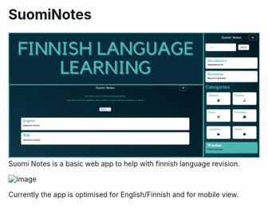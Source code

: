 # SuomiNotes

![Image Alt Text](https://raw.githubusercontent.com/Curtis-Thomas/suominotes/main/ReadMeImg.png)
Suomi Notes is a basic web app to help with finnish language revision.

![image](https://github.com/Curtis-Thomas/suominotes/assets/83663235/1c2deb0b-0616-4749-ba1d-8c8843d5e418)



Currently the app is optimised for English/Finnish and for mobile view. 
